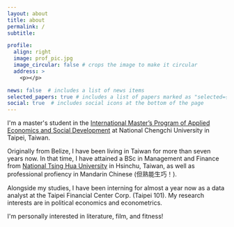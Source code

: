 ```yaml
---
layout: about
title: about
permalink: /
subtitle: 

profile:
  align: right
  image: prof_pic.jpg
  image_circular: false # crops the image to make it circular
  address: >
    <p></p>

news: false  # includes a list of news items
selected_papers: true # includes a list of papers marked as "selected={true}"
social: true  # includes social icons at the bottom of the page
---
```


I'm a master's student in the [International Master’s Program of Applied Economics and Social Development](https://imes.nccu.edu.tw/) at National Chengchi University in Taipei, Taiwan.

Originally from Belize, I have been living in Taiwan for more than seven years now. In that time, I have attained a BSc in Management and Finance from [National Tsing Hua University](https://nthu-en.site.nthu.edu.tw/) in Hsinchu, Taiwan, as well as professional profiency in Mandarin Chinese (但熟能生巧！). 

Alongside my studies, I have been interning for almost a year now as a data analyst at the Taipei Financial Center Corp. (Taipei 101). My research interests are in political economics and econometrics.

I'm personally interested in literature, film, and fitness!
